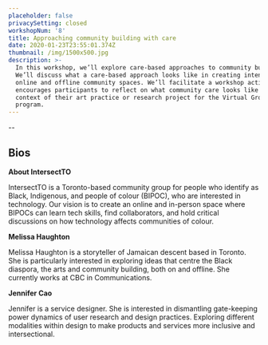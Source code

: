 ```yaml
---
placeholder: false
privacySetting: closed
workshopNum: '8'
title: Approaching community building with care
date: 2020-01-23T23:55:01.374Z
thumbnail: /img/1500x500.jpg
description: >-
  In this workshop, we’ll explore care-based approaches to community building.
  We’ll discuss what a care-based approach looks like in creating intentional
  online and offline community spaces. We’ll facilitate a workshop activity that
  encourages participants to reflect on what community care looks like in the
  context of their art practice or research project for the Virtual Grounds
  program.
---
```

\--

## Bios



**About IntersectTO** 

IntersectTO is a Toronto-based community group for people who identify as Black, Indigenous, and people of colour (BIPOC), who are interested in technology. Our vision is to create an online and in-person space where BIPOCs can learn tech skills, find collaborators, and hold critical discussions on how technology affects communities of colour.



**Melissa Haughton**

Melissa Haughton is a storyteller of Jamaican descent based in Toronto. She is particularly interested in exploring ideas that centre the Black diaspora, the arts and community building, both on and offline. She currently works at CBC in Communications.



**Jennifer Cao**

Jennifer is a service designer. She is interested in dismantling gate-keeping power dynamics of user research and design practices. Exploring different modalities within design to make products and services more inclusive and intersectional.
